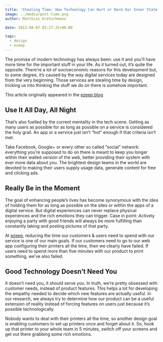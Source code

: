 ```yaml
---
title: 'Stealing Time: How Technology Can Hurt or Harm Our Inner State'
image: ../media/post-time.png
author: Matthias Kretschmann

date: 2013-08-07 03:27:25+00:00

tags:
  - design
  - ezeep
---
```


The promise of modern technology has always been: use it and you’ll have more time for the important stuff in your life. As it turned out, it’s quite the opposite. There’re a lot of socioeconomic reasons for this development but, to some degree, it’s caused by the way digital services today are designed from the very beginning. Those services are stealing time by design, tricking us into thinking the stuff we do on there is somehow important.

<p class="alert alert-info">
  This article originally appeared in the <a href="https://www.ezeep.com/blog/stealing-time-how-technology-can-hurt-or-harm-our-quality-of-life/">ezeep blog</a>.
</p>

## Use It All Day, All Night

That’s also fuelled by the current mentality in the tech scene. Getting as many users as possible for as long as possible on a service is considered the holy grail. An app or a service just isn’t “hot” enough if that criteria isn’t met.

Take Facebook, Google+ or every other so called “social” network: everything you’re supposed to do on there is meant to keep you longer within their walled version of the web, better providing their system with ever more data about you. The brightest design teams in the world are devoted to making their users supply usage data, generate content for free and clicking ads.

## Really Be in the Moment

The goal of enhancing people’s lives has become synonymous with the idea of holding them for as long as possible on the sites or within the apps of a digital service. But digital experiences can never replace physical experiences and the rich emotions they can trigger. Case in point: Actively enjoying a party with good friends will always be more fulfilling than constantly taking and posting pictures of that party.

At [ezeep](https://www.ezeep.com), reducing the time our customers & users need to spend with our service is one of our main goals. If our customers need to go to our web app configuring their printers all the time, then we clearly have failed. If users need to spend more than five minutes with our product to print something, we’ve also failed.

## Good Technology Doesn’t Need You

It doesn’t need you, it should serve you. In truth, we’re pretty obsessed with customer needs, instead of product features. This helps a lot for developing the empathy needed to decide which new features are actually useful. In our research, we always try to determine how our product can be a useful extension of reality instead of forcing features on users just because it’s possible technologically.

Nobody wants to deal with their printers all the time, so another design goal is enabling customers to set up printers once and forget about it. So, hook up that printer to your whole team in 5 minutes, switch off your screens and get out there grabbing some rich emotions.
